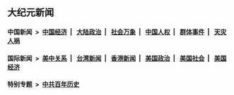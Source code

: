 ## 大纪元新闻

#### 中国新闻 &nbsp;>&nbsp; [中国经济](indexes/ncid283/README.md?07312045) &nbsp;| &nbsp; [大陆政治](indexes/ncid277/README.md?07312045) &nbsp;| &nbsp; [社会万象](indexes/ncid282/README.md?07312045) &nbsp;| &nbsp; [中国人权](indexes/ncid278/README.md?07312045) &nbsp;| &nbsp; [群体事件](indexes/ncid279/README.md?07312045) &nbsp;| &nbsp; [天灾人祸](indexes/ncid280/README.md?07312045)

#### 国际新闻 &nbsp;>&nbsp; [美中关系](indexes/nf1412576/README.md?07312045) &nbsp;| &nbsp; [台湾新闻](indexes/ncid1349361/README.md?07312045) &nbsp;| &nbsp; [香港新闻](indexes/ncid1349362/README.md?07312045) &nbsp;| &nbsp; [美国政治](indexes/ncid1078159/README.md?07312045) &nbsp;| &nbsp; [美国社会](indexes/ncid1078160/README.md?07312045) &nbsp;| &nbsp; [美国经济](indexes/ncid1078158/README.md?07312045)

#### 特别专题 &nbsp;>&nbsp; [中共百年历史](https://github.com/easy2view/epoch-special/blob/master/README.md?07312045)  

